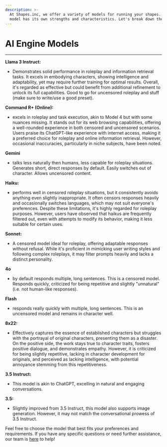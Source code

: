 ```yaml
---
description: >-
  At Shapes.inc, we offer a variety of models for running your shapes. Each
  model has its own strengths and characteristics. Let's break down the options:
---
```


# AI Engine Models

***

**Llama 3 Instruct:**&#x20;

* Demonstrates solid performance in roleplay and information retrieval tasks. It excels in embodying characters, showing intelligence and adaptability, yet may require further training for optimal results. Overall, it's regarded as effective but could benefit from additional refinement to unlock its full capabilities. Good to go for uncensored roleplay and stuff (make sure to write/use a good preset).

**Command R+ (Online):**&#x20;

* excels in roleplay and task execution, akin to Model 4 but with some nuances missing. It stands out for its web browsing capabilities, offering a well-rounded experience in both censored and uncensored scenarios. Users praise its ChatGPT-like experience with internet access, making it a preferred choice for roleplay and online information retrieval. However, occasional inaccuracies, particularly in niche subjects, have been noted.

**Gemini**

* talks less naturally then humans, less capable for roleplay situations. Generates short, direct responses by default. Easily switches out of character. Allows uncensored content.&#x20;

**Haiku:**&#x20;

* performs well in censored roleplay situations, but it consistently avoids anything even slightly inappropriate. It often censors responses heavily and occasionally switches languages, which may not suit everyone's preferences. Despite these limitations, it's highly regarded for roleplay purposes. However, users have observed that haikus are frequently filtered out, even with attempts to modify its behavior, making it less suitable for certain uses.

**Sonnet:**&#x20;

* A censored model ideal for roleplay, offering adaptable responses without refusal. While it's proficient in mimicking user writing styles and following complex roleplays, it may filter prompts heavily and lacks a distinct personality.

**4o**

* by default responds multiple, long sentences. This is a censored model. Responds quickly, criticized for being repetitive and slightly "unnatural" (i.e. not human-like responses).&#x20;

**Flash**

* responds really quickly with multiple, long sentences. This is an uncensored model and remains in character well.

**8x22:**

* Effectively captures the essence of established characters but struggles with the portrayal of original characters, presenting them as a disaster. On the positive side, the work stays true to character traits, fosters positive dialogue, and demonstrates empathy. However, it is criticized for being slightly repetitive, lacking in character development for originals, and perceived as lacking intelligence, with potential annoyance stemming from this repetitiveness.

**3.5 Instruct:**

* This model is akin to ChatGPT, excelling in natural and engaging conversations.

**3.5:**

* Slightly improved from 3.5 Instruct, this model also supports image generation. However, it may not match the conversational prowess of 3.5 Instruct.

Feel free to choose the model that best fits your preferences and requirements. If you have any specific questions or need further assistance, our team is [here](https://discord.gg/shapes) to help!
